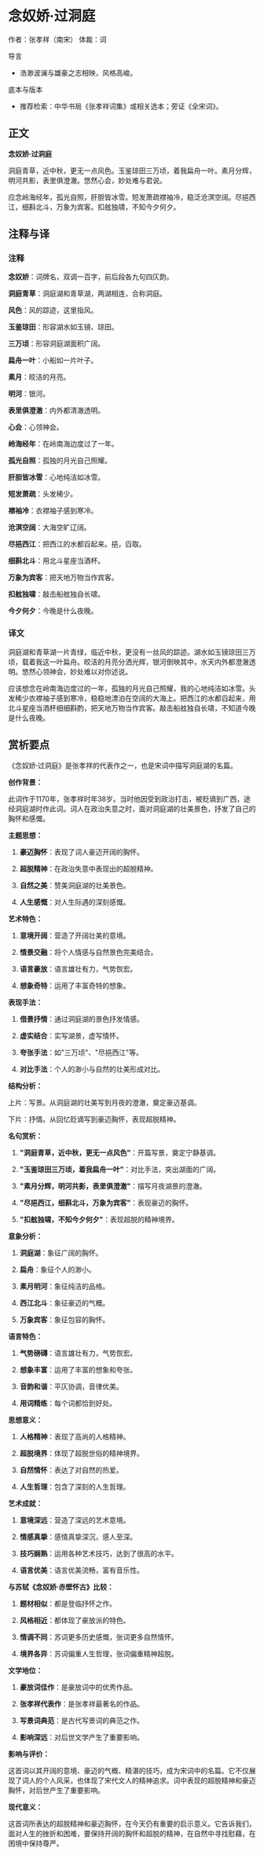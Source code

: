 # 念奴娇·过洞庭

作者：张孝祥（南宋）
体裁：词

导言
- 浩渺波澜与雄豪之志相映，风格高峻。

底本与版本
- 推荐检索：中华书局《张孝祥词集》或相关选本；旁证《全宋词》。

## 正文

**念奴娇·过洞庭**

洞庭青草，近中秋，更无一点风色。玉鉴琼田三万顷，着我扁舟一叶。素月分辉，明河共影，表里俱澄澈。悠然心会，妙处难与君说。

应念岭海经年，孤光自照，肝胆皆冰雪。短发萧疏襟袖冷，稳泛沧溟空阔。尽挹西江，细斟北斗，万象为宾客。扣舷独啸，不知今夕何夕。

## 注释与译

### 注释

**念奴娇**：词牌名，双调一百字，前后段各九句四仄韵。

**洞庭青草**：洞庭湖和青草湖，两湖相连，合称洞庭。

**风色**：风的踪迹，这里指风。

**玉鉴琼田**：形容湖水如玉镜、琼田。

**三万顷**：形容洞庭湖面积广阔。

**扁舟一叶**：小船如一片叶子。

**素月**：皎洁的月亮。

**明河**：银河。

**表里俱澄澈**：内外都清澈透明。

**心会**：心领神会。

**岭海经年**：在岭南海边度过了一年。

**孤光自照**：孤独的月光自己照耀。

**肝胆皆冰雪**：心地纯洁如冰雪。

**短发萧疏**：头发稀少。

**襟袖冷**：衣襟袖子感到寒冷。

**沧溟空阔**：大海空旷辽阔。

**尽挹西江**：把西江的水都舀起来。挹，舀取。

**细斟北斗**：用北斗星座当酒杯。

**万象为宾客**：把天地万物当作宾客。

**扣舷独啸**：敲击船舷独自长啸。

**今夕何夕**：今晚是什么夜晚。

### 译文

洞庭湖和青草湖一片青绿，临近中秋，更没有一丝风的踪迹。湖水如玉镜琼田三万顷，载着我这一叶扁舟。皎洁的月亮分洒光辉，银河倒映其中，水天内外都澄澈透明。悠然心领神会，妙处难以对你述说。

应该想念在岭南海边度过的一年，孤独的月光自己照耀，我的心地纯洁如冰雪。头发稀少衣襟袖子感到寒冷，稳稳地漂泊在空阔的大海上。把西江的水都舀起来，用北斗星座当酒杯细细斟酌，把天地万物当作宾客。敲击船舷独自长啸，不知道今晚是什么夜晚。

## 赏析要点

《念奴娇·过洞庭》是张孝祥的代表作之一，也是宋词中描写洞庭湖的名篇。

**创作背景：**

此词作于1170年，张孝祥时年38岁。当时他因受到政治打击，被贬谪到广西，途经洞庭湖时作此词。词人在政治失意之时，面对洞庭湖的壮美景色，抒发了自己的胸怀和感慨。

**主题思想：**

1. **豪迈胸怀**：表现了词人豪迈开阔的胸怀。

2. **超脱精神**：在政治失意中表现出的超脱精神。

3. **自然之美**：赞美洞庭湖的壮美景色。

4. **人生感慨**：对人生际遇的深刻感慨。

**艺术特色：**

1. **意境开阔**：营造了开阔壮美的意境。

2. **情景交融**：将个人情感与自然景色完美结合。

3. **语言豪放**：语言雄壮有力，气势恢宏。

4. **想象奇特**：运用了丰富奇特的想象。

**表现手法：**

1. **借景抒情**：通过洞庭湖的景色抒发情感。

2. **虚实结合**：实写湖景，虚写情怀。

3. **夸张手法**：如"三万顷"、"尽挹西江"等。

4. **对比手法**：个人的渺小与自然的壮美形成对比。

**结构分析：**

上片：写景。从洞庭湖的壮美写到月夜的澄澈，奠定豪迈基调。

下片：抒情。从回忆贬谪写到豪迈胸怀，表现超脱精神。

**名句赏析：**

1. **"洞庭青草，近中秋，更无一点风色"**：开篇写景，奠定宁静基调。

2. **"玉鉴琼田三万顷，着我扁舟一叶"**：对比手法，突出湖面的广阔。

3. **"素月分辉，明河共影，表里俱澄澈"**：描写月夜湖景的澄澈。

4. **"尽挹西江，细斟北斗，万象为宾客"**：表现豪迈的胸怀。

5. **"扣舷独啸，不知今夕何夕"**：表现超脱的精神境界。

**意象分析：**

1. **洞庭湖**：象征广阔的胸怀。

2. **扁舟**：象征个人的渺小。

3. **素月明河**：象征纯洁的品格。

4. **西江北斗**：象征豪迈的气概。

5. **万象宾客**：象征包容的胸怀。

**语言特色：**

1. **气势磅礴**：语言雄壮有力，气势恢宏。

2. **想象丰富**：运用了丰富的想象和夸张。

3. **音韵和谐**：平仄协调，音律优美。

4. **用词精练**：每个词都恰到好处。

**思想意义：**

1. **人格精神**：表现了高尚的人格精神。

2. **超脱境界**：体现了超脱世俗的精神境界。

3. **自然情怀**：表达了对自然的热爱。

4. **人生哲理**：包含了深刻的人生哲理。

**艺术成就：**

1. **意境深远**：营造了深远的艺术意境。

2. **情感真挚**：感情真挚深沉，感人至深。

3. **技巧娴熟**：运用各种艺术技巧，达到了很高的水平。

4. **语言优美**：语言优美流畅，富有音乐性。

**与苏轼《念奴娇·赤壁怀古》比较：**

1. **题材相似**：都是登临抒怀之作。

2. **风格相近**：都体现了豪放派的特色。

3. **情调不同**：苏词更多历史感慨，张词更多自然情怀。

4. **境界各异**：苏词偏重人生哲理，张词偏重精神超脱。

**文学地位：**

1. **豪放词佳作**：是豪放词中的优秀作品。

2. **张孝祥代表作**：是张孝祥最著名的作品。

3. **写景词典范**：是古代写景词的典范之作。

4. **影响深远**：对后世文学产生了重要影响。

**影响与评价：**

这首词以其开阔的意境、豪迈的气概、精湛的技巧，成为宋词中的名篇。它不仅展现了词人的个人风采，也体现了宋代文人的精神追求。词中表现的超脱精神和豪迈胸怀，对后世产生了重要影响。

**现代意义：**

这首词所表达的超脱精神和豪迈胸怀，在今天仍有重要的启示意义。它告诉我们，面对人生的挫折和困难，要保持开阔的胸怀和超脱的精神，在自然中寻找慰藉，在困境中保持尊严。